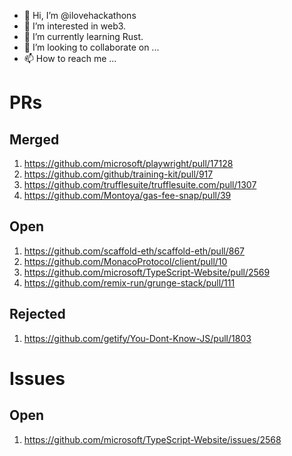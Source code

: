 - 👋 Hi, I’m @ilovehackathons
- 👀 I’m interested in web3.
- 🌱 I’m currently learning Rust.
- 💞️ I’m looking to collaborate on ...
- 📫 How to reach me ...

# PRs
## Merged
1. https://github.com/microsoft/playwright/pull/17128
2. https://github.com/github/training-kit/pull/917
3. https://github.com/trufflesuite/trufflesuite.com/pull/1307
4. https://github.com/Montoya/gas-fee-snap/pull/39
## Open
1. https://github.com/scaffold-eth/scaffold-eth/pull/867
2. https://github.com/MonacoProtocol/client/pull/10
3. https://github.com/microsoft/TypeScript-Website/pull/2569
4. https://github.com/remix-run/grunge-stack/pull/111
## Rejected
1. https://github.com/getify/You-Dont-Know-JS/pull/1803
# Issues
## Open
1. https://github.com/microsoft/TypeScript-Website/issues/2568

<!---
ilovehackathons/ilovehackathons is a ✨ special ✨ repository because its `README.md` (this file) appears on your GitHub profile.
You can click the Preview link to take a look at your changes.
--->
